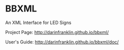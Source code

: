 BBXML
=====

An XML Interface for LED Signs

Project Page: http://darinfranklin.github.io/bbxml/

User's Guide: http://darinfranklin.github.io/bbxml/doc/
